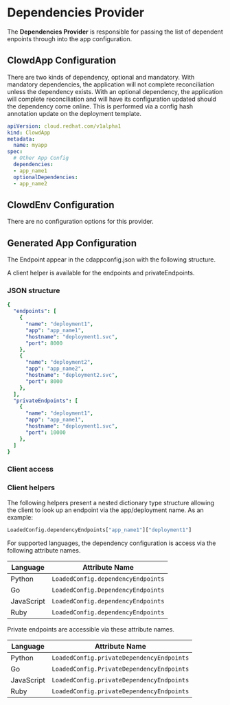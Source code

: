 # Dependencies Provider

The **Dependencies Provider** is responsible for passing the list of dependent
enpoints through into the app configuration.

## ClowdApp Configuration

There are two kinds of dependency, optional and mandatory. With mandatory
dependencies, the application will not complete reconciliation unless the
dependency exists. With an optional dependency, the application will complete
reconciliation and will have its configuration updated should the dependency
come online. This is performed via a config hash annotation update on the
deployment template.

```yaml
apiVersion: cloud.redhat.com/v1alpha1
kind: ClowdApp
metadata:
  name: myapp
spec:
  # Other App Config
  dependencies:
  - app_name1
  optionalDependencies:
  - app_name2
```

## ClowdEnv Configuration

There are no configuration options for this provider.

## Generated App Configuration

The Endpoint appear in the cdappconfig.json with the following structure. 

A client helper is available for the endpoints and privateEndpoints.

### JSON structure

```yaml
{
  "endpoints": [
    {
      "name": "deployment1",
      "app": "app_name1",
      "hostname": "deployment1.svc",
      "port": 8000
    },
    {
      "name": "deployment2",
      "app": "app_name2",
      "hostname": "deployment2.svc",
      "port": 8000
    },
  ],
  "privateEndpoints": [
    {
      "name": "deployment1",
      "app": "app_name1",
      "hostname": "deployment1.svc",
      "port": 10000
    },
  ]
}
```

### Client access

### Client helpers

The following helpers present a nested dictionary type structure allowing the
client to look up an endpoint via the app/deployment name. As an example:

```python
LoadedConfig.dependencyEndpoints["app_name1"]["deployment1"]
```

For supported languages, the dependency configuration is access via the
following attribute names.

| Language   | Attribute Name                      |
|------------|-------------------------------------|
| Python     | `LoadedConfig.dependencyEndpoints`  |
| Go         | `LoadedConfig.DependencyEndpoints`  |
| JavaScript | `LoadedConfig.dependencyEndpoints`  |
| Ruby       | `LoadedConfig.dependencyEndpoints`  |



Private endpoints are accessible via these attribute names.

| Language   | Attribute Name                             |
|------------|--------------------------------------------|
| Python     | `LoadedConfig.privateDependencyEndpoints`  |
| Go         | `LoadedConfig.PrivateDependencyEndpoints`  |
| JavaScript | `LoadedConfig.privateDependencyEndpoints`  |
| Ruby       | `LoadedConfig.privateDependencyEndpoints`  |


